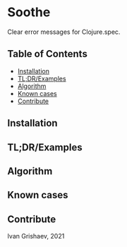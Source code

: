 # Soothe

Clear error messages for Clojure.spec.

## Table of Contents

<!-- toc -->

- [Installation](#installation)
- [TL;DR/Examples](#tldrexamples)
- [Algorithm](#algorithm)
- [Known cases](#known-cases)
- [Contribute](#contribute)

<!-- tocstop -->

## Installation

## TL;DR/Examples

## Algorithm

## Known cases

## Contribute

Ivan Grishaev, 2021
